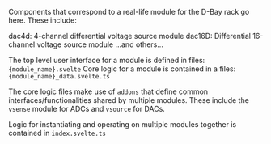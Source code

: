 Components that correspond to a real-life module for the D-Bay rack go here. These include: 



dac4d: 4-channel differential voltage source module
dac16D: Differential 16-channel voltage source module
...and others...


The top level user interface for a module is defined in files: `{module_name}.svelte`
Core logic for a module is contained in a files: `{module_name}_data.svelte.ts`

The core logic files make use of `addons` that define common interfaces/functionalities shared by multiple modules. 
These include the `vsense` module for ADCs and `vsource` for DACs. 


Logic for instantiating and operating on multiple modules together is contained in `index.svelte.ts`